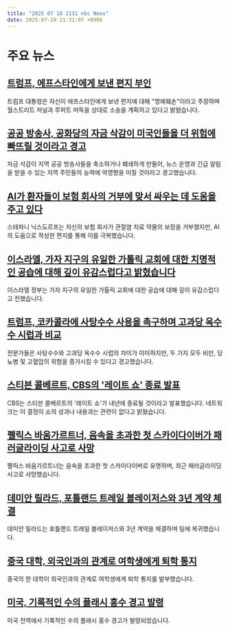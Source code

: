 ```yaml
---
title: "2025 07 18 2131 nbc News"
date: 2025-07-18 21:31:07 +0900
---
```


# 주요 뉴스 

## [트럼프, 에프스타인에게 보낸 편지 부인](https://www.nbcnews.com/politics/donald-trump/trump-denies-writing-letter-jeffrey-epstein-drawing-naked-woman-rcna219205)  
트럼프 대통령은 자신이 에프스타인에게 보낸 편지에 대해 "명예훼손"이라고 주장하며 월스트리트 저널과 루퍼트 머독을 상대로 소송을 계획하고 있다고 밝혔습니다.  

## [공공 방송사, 공화당의 자금 삭감이 미국인들을 더 위험에 빠뜨릴 것이라고 경고](https://www.nbcnews.com/politics/politics-news/public-broadcasters-republican-funding-cuts-local-media-npr-pbs-rcna219276)  
자금 삭감이 지역 공공 방송사들을 축소하거나 폐쇄하게 만들어, 뉴스 운영과 긴급 알림을 받을 수 있는 지역 주민들의 능력에 악영향을 미칠 것이라고 경고했습니다.  

## [AI가 환자들이 보험 회사의 거부에 맞서 싸우는 데 도움을 주고 있다](https://www.nbcnews.com/news/us-news/ai-helping-patients-fight-insurance-company-denials-wild-rcna219008)  
스테파니 닉스도르프는 자신의 보험 회사가 관절염 치료 약물의 보장을 거부했지만, AI의 도움으로 작성한 편지를 통해 이를 극복했습니다.  

## [이스라엘, 가자 지구의 유일한 가톨릭 교회에 대한 치명적인 공습에 대해 깊이 유감스럽다고 밝혔습니다](https://www.nbcnews.com/world/middle-east/israel-says-deeply-regrets-deadly-strike-catholic-church-gaza-rcna219530)  
이스라엘 정부는 가자 지구의 유일한 가톨릭 교회에 대한 공습에 대해 깊이 유감스럽다고 전했습니다.  

## [트럼프, 코카콜라에 사탕수수 사용을 촉구하며 고과당 옥수수 시럽과 비교](https://www.nbcnews.com/health/health-news/trump-coke-cane-sugar-high-fructose-corn-syrup-expert-rcna219297)  
전문가들은 사탕수수와 고과당 옥수수 시럽의 차이가 미미하지만, 두 가지 모두 비만, 당뇨병 및 고혈압의 위험을 증가시킬 수 있다고 경고했습니다.  

## [스티븐 콜베르트, CBS의 '레이트 쇼' 종료 발표](https://www.nbcnews.com/pop-culture/tv/stephen-colbert-late-show-end-cbs-rcna219499)  
CBS는 스티븐 콜베르트의 '레이트 쇼'가 내년에 종료될 것이라고 발표했습니다. 네트워크는 이 결정이 쇼의 성과나 내용과는 관련이 없다고 밝혔습니다.  

## [펠릭스 바움가르트너, 음속을 초과한 첫 스카이다이버가 패러글라이딩 사고로 사망](https://www.nbcnews.com/news/us-news/felix-baumgartner-first-skydiver-fall-faster-speed-sound-dies-paraglid-rcna219491)  
펠릭스 바움가르트너는 음속을 초과한 첫 스카이다이버로 유명하며, 최근 패러글라이딩 사고로 사망했습니다.  

## [데미안 릴라드, 포틀랜드 트레일 블레이저스와 3년 계약 체결](https://www.nbcnews.com/sports/nba/damian-lillard-returns-trail-blazers-3-year-deal-42-million-rcna219517)  
데미안 릴라드는 포틀랜드 트레일 블레이저스와 3년 계약을 체결하며 팀에 복귀했습니다.  

## [중국 대학, 외국인과의 관계로 여학생에게 퇴학 통지](https://www.nbcnews.com/world/asia/chinese-university-issues-expulsion-notice-female-student-relationship-rcna219527)  
중국의 한 대학이 외국인과의 관계로 여학생에게 퇴학 통지를 발부했습니다.  

## [미국, 기록적인 수의 플래시 홍수 경고 발령](https://www.nbcnews.com/science/science-news/us-hit-record-number-flash-flood-warnings-rcna219187)  
미국 전역에서 기록적인 수의 플래시 홍수 경고가 발령되었습니다.